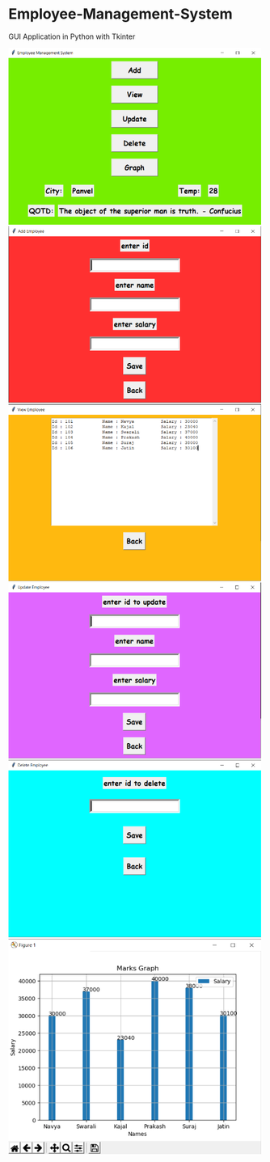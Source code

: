 # Employee-Management-System
GUI Application in Python with Tkinter


<img src="Screenshots/mainPage.PNG" width=500>
<img src="Screenshots/addPage.PNG" width=500>
<img src="Screenshots/viewPage.PNG" width=500>
<img src="Screenshots/updatePage.PNG" width=500>
<img src="Screenshots/deletePage.PNG" width=500>
<img src="Screenshots/graphPage.PNG" width=500>

